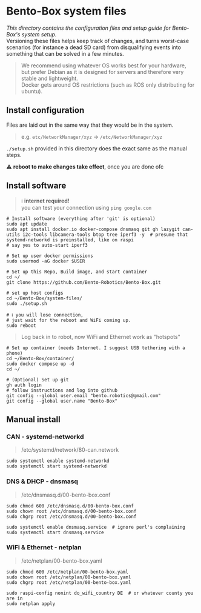 # Bento-Box system files
*This directory contains the configuration files and setup guide for Bento-Box's system setup.*  
Versioning these files helps keep track of changes, and turns worst-case scenarios (for instance a dead SD card) from disqualifying events into something that can be solved in a few minutes.

> We recommend using whatever OS works best for your hardware,  
> but prefer Debian as it is designed for servers and therefore very stable and lightweight.  
> Docker gets around OS restrictions (such as ROS only distributing for ubuntu).

## Install configuration
Files are laid out in the same way that they would be in the system.
> e.g. `etc/NetworkManager/xyz` → `/etc/NetworkManager/xyz`

`./setup.sh` provided in this directory does the exact same as the manual steps.

⚠️ **reboot to make changes take effect**, once you are done ofc


## Install software

> ℹ️ **internet required!**  
> you can test your connection using `ping google.com`

```shell
# Install software (everything after 'git' is optional)
sudo apt update
sudo apt install docker.io docker-compose dnsmasq git gh lazygit can-utils i2c-tools libcamera-tools btop tree iperf3 -y  # presume that systemd-networkd is preinstalled, like on raspi
# say yes to auto-start iperf3

# Set up user docker permissions
sudo usermod -aG docker $USER
```
```shell
# Set up this Repo, Build image, and start container
cd ~/
git clone https://github.com/Bento-Robotics/Bento-Box.git

# set up host configs
cd ~/Bento-Box/system-files/
sudo ./setup.sh

# ℹ️ you will lose connection,
# just wait for the reboot and WiFi coming up.
sudo reboot
```
> Log back in to robot, now WiFi and Ethernet work as "hotspots"
```shell
# Set up container (needs Internet. I suggest USB tethering with a phone)
cd ~/Bento-Box/container/
sudo docker compose up -d
cd ~/
```
```shell
# (Optional) Set up git
gh auth login
# follow instructions and log into github
git config --global user.email "bento.robotics@gmail.com"
git config --global user.name "Bento-Box"
```


## Manual install

### CAN - systemd-networkd
> /etc/systemd/network/80-can.network
```shell
sudo systemctl enable systemd-networkd
sudo systemctl start systemd-networkd
```

### DNS & DHCP - dnsmasq
> /etc/dnsmasq.d/00-bento-box.conf
```shell
sudo chmod 600 /etc/dnsmasq.d/00-bento-box.conf
sudo chown root /etc/dnsmasq.d/00-bento-box.conf
sudo chgrp root /etc/dnsmasq.d/00-bento-box.conf

sudo systemctl enable dnsmasq.service  # ignore perl's complaining
sudo systemctl start dnsmasq.service
```

### WiFi & Ethernet - netplan
> /etc/netplan/00-bento-box.yaml
```shell
sudo chmod 600 /etc/netplan/00-bento-box.yaml
sudo chown root /etc/netplan/00-bento-box.yaml
sudo chgrp root /etc/netplan/00-bento-box.yaml

sudo raspi-config nonint do_wifi_country DE  # or whatever county you are in
sudo netplan apply
```
